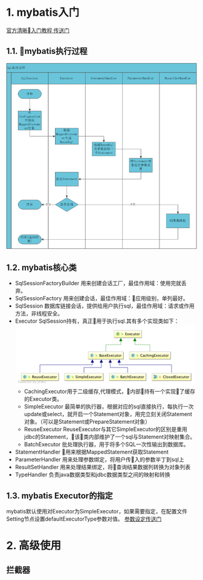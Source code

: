 # 1. mybatis入门
[官方清晰入门教程 传送门](https://mybatis.org/mybatis-3/zh/index.html)
## 1.1. mybatis执行过程
![mybatis-workflow](../../picture/mybatis-workflow.png)

## 1.2. mybatis核心类
* SqlSessionFactoryBuilder
用来创建会话工厂，最佳作用域：使用完就丢弃。
* SqlSessionFactory
用来创建会话，最佳作用域：应用级别，单列最好。
* SqlSession
数据库链接会话，提供给用户执行sql，最佳作用域：请求或作用方法，非线程安全。
* Executor
SqlSession持有，真正用于执行sql.其有多个实现类如下：
![Executor类图](../../picture/Mybatis-Executor.png)
    * CachingExecutor用于二级缓存,代理模式，内部持有一个实现了缓存的Executor类。
    * SimpleExecutor
    最简单的执行器，根据对应的sql直接执行，每执行一次update或select，就开启一个Statement对象，用完立刻关闭Statement对象。（可以是Statement或PrepareStatement对象）
    * ReuseExecutor
    ReuseExecutor与其它SimpleExecutor的区别是重用jdbc的Statement，该类内部维护了一个sql与Statement对映射集合。
    * BatchExecutor
    批处理执行器，用于将多个SQL一次性输出到数据库。
* StatementHandler
    用来根据MappedStatement获取Statement
* ParameterHandler
    用来处理参数绑定，将用户传入的参数半丁到sql上
* ResultSetHandler
    用来处理结果绑定，将查询结果数据列转换为对象列表
* TypeHandler
    负责java数据类型和jdbc数据类型之间的映射和转换

## 1.3. mybatis Executor的指定
mybatis默认使用对Executor为SimpleExecutor，如果需要指定，在配置文件Setting节点设置defaultExecutorType参数对值。
[参数设定传送门](https://mybatis.org/mybatis-3/zh/configuration.html#settings)


# 2. 高级使用
## 拦截器

